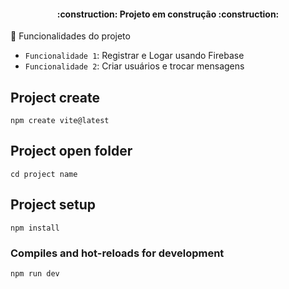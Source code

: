 <h4 align="center"> 
    :construction:  Projeto em construção  :construction:
</h4

# :hammer: Funcionalidades do projeto
- `Funcionalidade 1`: Registrar e Logar usando Firebase
- `Funcionalidade 2`: Criar usuários e trocar mensagens

## Project create
```
npm create vite@latest
```

## Project open folder
```
cd project name
```

## Project setup
```
npm install
```

### Compiles and hot-reloads for development
```
npm run dev
```
